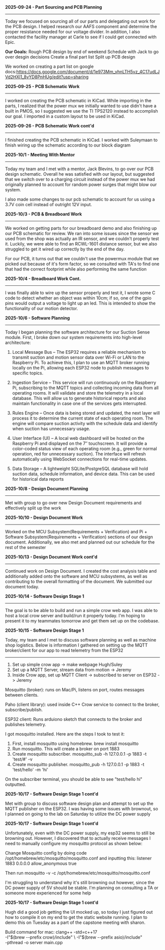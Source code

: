 **2025-09-24 - Part Sourcing and PCB Planning**

---

Today we focused on sourcing all of our parts and delegating out work for the PCB design. I helped research our AAFS component and determine the proper resistance needed for our voltage divider. In addition, I also contacted the facility manager at Carle to see if I could get connected with Epic.

**Our Goals:**
Rough PCB design by end of weekend
Schedule with Jack to go over desgin decisions
Create a final part list
Split up PCB design

We worked on creating a part list on google docs:https://docs.google.com/document/d/1e973Mm_vhnLTH5vz_4C17udLJVd2HXl1_8vYD8PnHUg/edit?usp=sharing

**2025-09-25 - PCB Schematic Work**

---

I worked on creating the PCB schematic in KiCad. While importing in the parts, I realized that the power mux we initially wanted to use didn't have a built in PMOS, so I suggested we use the TI TPS2120 instead to accomplish our goal. I imported in a custom layout to be used in KiCad.

**2025-09-26 - PCB Schematic Work cont'd**

---

I finished creating the PCB schematic in KiCad. I worked with Suleymaan to finish wiring up the schematic according to our block diagram


**2025-10/1 - Meeting With Mentor**

---

Today my team and I met with a mentor, Jack Blevins, to go over our PCB design schematic. Overall he was satisfied with our layout, but suggested that we switch over to a charging circuit instead of the power mux we had originally planned to account for random power surges that might blow our system.

I also made some changes to our pcb schematic to account for us using a 3.7V coin cell instead of outright 12V input.


**2025-10/3 - PCB & Breadboard Work**

---

We worked on getting parts for our breadboard demo and also finishing up our PCB schematic for review. We ran into some issues since the sensor we used from the shop was actually an IR sensor, and we couldn't properly test it. Luckily, we were able to find an RCWL-1601 distance sensor, but we also struggled to get it wired up correctly by the end of the day. 

For our PCB, it turns out that we couldn't use the powermux module that we picked out because of it's form factor, so we consulted with TA's to find one that had the correct footprint while also performing the same function


**2025-10/4 - Breadboard Work Cont.**

---

I was finally able to wire up the sensor properly and test it, I wrote some C code to detect whether an object was within 10cm; if so, one of the gpio pins would output a voltage to light up an led. This is intended to show the functionality of our motion detector.

**2025-10/6 - Software Planning**

---

Today I began planning the software architecture for our Suction Sense module. 
First, I broke down our system requirements into high-level architecture:

1. Local Message Bus – The ESP32 requires a reliable mechanism to transmit suction and motion sensor data over Wi-Fi or LAN to the Raspberry Pi. To achieve this, I plan to use an MQTT broker running locally on the Pi, allowing each ESP32 node to publish messages to specific topics.

2. Ingestion Service – This service will run continuously on the Raspberry Pi, subscribing to the MQTT topics and collecting incoming data from all operating rooms. It will validate and store the telemetry in a local database. This will allow us to generate historical reports and also maintain functionality in case one of the services gets interrupted.

3. Rules Engine – Once data is being stored and updated, the next layer will process it to determine the current state of each operating room. The engine will compare suction activity with the schedule data and identify when suction has unnecessary usage.

4. User Interface (UI) – A local web dashboard will be hosted on the Raspberry Pi and displayed on the 7″ touchscreen. It will provide a color-coded status view of each operating room (e.g., green for normal operation, red for unnecessary suction). The interface will refresh automatically using WebSocket connections for real-time updates.

5. Data Storage – A lightweight SQLite/PostgreSQL database will hold suction data, schedule information, and device data. This can be used for historical data reports

**2025-10/8 - Design Document Planning**

---

Met with group to go over new Design Document requirements and effectively split up the work


**2025-10/10 - Design Document Work**

---

Worked on the MCU Subsystem(Requirements + Verification) and Pi + Software Subsystem(Requirements + Verification) sections of our design document. Additionally, we also met and planned out our schedule for the rest of the semester

**2025-10/13 - Design Document Work cont'd**

---

Continued work on Design Document. I created the cost analysis table and additionally added onto the software and MCU subsystems, as well as contributing to the overall formatting of the document. We submitted our document today.


**2025-10/14 - Software Design Stage 1**

---

The goal is to be able to build and run a simple crow web app. I was able to host a local crow server and build/run it properly today. I'm hoping to present it to my teammates tomorrow and get them set up on the codebase.

**2025-10/15 - Software Design Stage 1**

Today, my team and I met to discuss software planning as well as machine shop logistics. Below is information I gathered on setting up the MQTT broker/client for our app to read telemetry from the ESP32

---
1. Set up simple crow app -> make webpage Hugh/Suley
2. Set up a MQTT Server, stream data from motion -> Jeremy
3. Inside Crow app, set up MQTT Client -> subscribed to server on ESP32 -> Jeremy

Mosquitto (broker): runs on Mac/Pi, listens on port, routes messages between clients.

Paho (client library): used inside C++ Crow service to connect to the broker, subscribe/publish.

ESP32 client: Runs arduiono sketch that connects to the broker and publishes telemetry.

I got mosquitto installed. Here are the steps I took to test it:

1. First, install mosquitto using homebrew. brew install mosquitto
2. Run mosquitto. This will create a broker on port 1883
3. Create mosquitto subscriber. mosquitto_sub -h 127.0.0.1 -p 1883 -t 'test/#' -v
4. Create mosquitto publisher. mosquitto_pub -h 127.0.0.1 -p 1883 -t 'test/hello' -m 'hi'

On the subscriber terminal, you should be able to see "test/hello hi" outputted.


**2025-10/17 - Software Design Stage 1 cont'd**

Met with group to discuss software design plan and attempt to set up the MQTT publisher on the ESP32. I was having some issues with brownout, so I planned on going to the lab on Saturday to utilize the DC power supply

**2025-10/17 - Software Design Stage 1 cont'd**

Unfortunately, even with the DC power supply, my esp32 seems to still be browning out. However, I discovered that to actually receive messages I need to manually configure my mosquitto protocol as shown below:

Change Mosquitto config by doing code /opt/homebrew/etc/mosquitto/mosquitto.conf 
and inputting this: 
listener 1883 0.0.0.0
allow_anonymous true

Then run mosquitto -v -c /opt/homebrew/etc/mosquitto/mosquitto.conf

I'm struggling to understand why it's still browning out however, since the DC power supply of 5V should be stable. I'm planning on consulting a TA or someone more experienced for some help

**2025-10/17 - Software Design Stage 1 cont'd**

Hugh did a good job getting the UI mocked up, so today I just figured out how to compile it on my end to get the static website running. I plan to demo this on Tuesday as a part of the capstone meeting with sharon. 

Build command for mac: clang++ -std=c++17 \
  -I"$(brew --prefix crow)/include" \
  -I"$(brew --prefix asio)/include" \
  -pthread -o server main.cpp